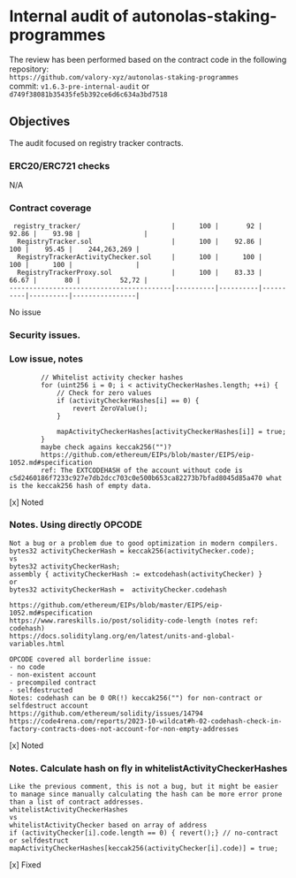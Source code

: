 # Internal audit of autonolas-staking-programmes
The review has been performed based on the contract code in the following repository:<br>
`https://github.com/valory-xyz/autonolas-staking-programmes` <br>
commit: `v1.6.3-pre-internal-audit` or `d749f38081b35435fe5b392ce6d6c634a3bd7518` <br> 

## Objectives
The audit focused on registry tracker contracts. <br>

### ERC20/ERC721 checks
N/A

### Contract coverage
```
 registry_tracker/                       |      100 |       92 |    92.86 |    93.98 |                |
  RegistryTracker.sol                    |      100 |    92.86 |      100 |    95.45 |    244,263,269 |
  RegistryTrackerActivityChecker.sol     |      100 |      100 |      100 |      100 |                |
  RegistryTrackerProxy.sol               |      100 |    83.33 |    66.67 |       80 |          52,72 |
-----------------------------------------|----------|----------|----------|----------|----------------|
```
No issue

### Security issues. 
### Low issue, notes
```
        // Whitelist activity checker hashes
        for (uint256 i = 0; i < activityCheckerHashes.length; ++i) {
            // Check for zero values
            if (activityCheckerHashes[i] == 0) {
                revert ZeroValue();
            }

            mapActivityCheckerHashes[activityCheckerHashes[i]] = true;
        }
        maybe check agains keccak256("")?
        https://github.com/ethereum/EIPs/blob/master/EIPS/eip-1052.md#specification
        ref: The EXTCODEHASH of the account without code is c5d2460186f7233c927e7db2dcc703c0e500b653ca82273b7bfad8045d85a470 what is the keccak256 hash of empty data.
```
[x] Noted

### Notes. Using directly OPCODE 
```
Not a bug or a problem due to good optimization in modern compilers.
bytes32 activityCheckerHash = keccak256(activityChecker.code);
vs 
bytes32 activityCheckerHash;    
assembly { activityCheckerHash := extcodehash(activityChecker) }
or
bytes32 activityCheckerHash =  activityChecker.codehash

https://github.com/ethereum/EIPs/blob/master/EIPS/eip-1052.md#specification
https://www.rareskills.io/post/solidity-code-length (notes ref: codehash)
https://docs.soliditylang.org/en/latest/units-and-global-variables.html

OPCODE covered all borderline issue: 
- no code
- non-existent account
- precompiled contract
- selfdestructed 
Notes: codehash can be 0 OR(!) keccak256("") for non-contract or selfdestruct account
https://github.com/ethereum/solidity/issues/14794
https://code4rena.com/reports/2023-10-wildcat#h-02-codehash-check-in-factory-contracts-does-not-account-for-non-empty-addresses
```
[x] Noted

### Notes. Calculate hash on fly in whitelistActivityCheckerHashes
```
Like the previous comment, this is not a bug, but it might be easier to manage since manually calculating the hash can be more error prone than a list of contract addresses.
whitelistActivityCheckerHashes
vs
whitelistActivityChecker based on array of address
if (activityChecker[i].code.length == 0) { revert();} // no-contract or selfdestruct
mapActivityCheckerHashes[keccak256(activityChecker[i].code)] = true;
```
[x] Fixed


